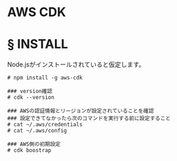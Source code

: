 # AWS CDK
# § INSTALL
Node.jsがインストールされていると仮定します。
```
# npm install -g aws-cdk
```
```
### version確認
# cdk --version
```
```
### AWSの認証情報とリージョンが設定されていることを確認
### 設定できてなかったら次のコマンドを実行する前に設定すること
# cat ~/.aws/credentials
# cat ~/.aws/config
```
```
### AWS側の初期設定
# cdk boostrap
```
